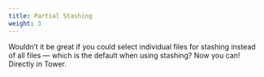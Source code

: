 ```yaml
---
title: Partial Stashing
weight: 3
---
```


Wouldn’t it be great if you could select individual files for stashing instead of all files — which is the default when using stashing? Now you can! Directly in Tower.
